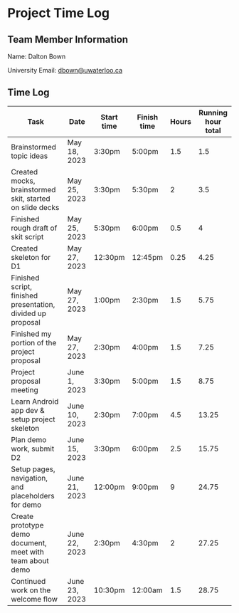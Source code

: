 # Project Time Log

## Team Member Information

Name: Dalton Bown

University Email: <dbown@uwaterloo.ca>

## Time Log

| Task                                                        | Date          | Start time | Finish time | Hours | Running hour total |
|-------------------------------------------------------------|---------------|------------|-------------|-------|--------------------|
| Brainstormed topic ideas                                    | May 18, 2023  | 3:30pm     | 5:00pm      | 1.5   | 1.5                |
| Created mocks, brainstormed skit, started on slide decks    | May 25, 2023  | 3:30pm     | 5:30pm      | 2     | 3.5                |
| Finished rough draft of skit script                         | May 25, 2023  | 5:30pm     | 6:00pm      | 0.5   | 4                  |
| Created skeleton for D1                                     | May 27, 2023  | 12:30pm    | 12:45pm     | 0.25  | 4.25               |
| Finished script, finished presentation, divided up proposal | May 27, 2023  | 1:00pm     | 2:30pm      | 1.5   | 5.75               |
| Finished my portion of the project proposal                 | May 27, 2023  | 2:30pm     | 4:00pm      | 1.5   | 7.25               |
| Project proposal meeting                                    | June 1, 2023  | 3:30pm     | 5:00pm      | 1.5   | 8.75               |
| Learn Android app dev & setup project skeleton              | June 10, 2023 | 2:30pm     | 7:00pm      | 4.5   | 13.25              |
| Plan demo work, submit D2                                   | June 15, 2023 | 3:30pm     | 6:00pm      | 2.5   | 15.75              |
| Setup pages, navigation, and placeholders for demo          | June 21, 2023 | 12:00pm    | 9:00pm      | 9     | 24.75              |
| Create prototype demo document, meet with team about demo   | June 22, 2023 | 2:30pm     | 4:30pm      | 2     | 27.25              |
| Continued work on the welcome flow                          | June 23, 2023 | 10:30pm    | 12:00am     | 1.5   | 28.75              |